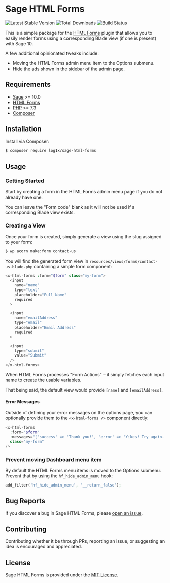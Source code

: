 # Sage HTML Forms

![Latest Stable Version](https://img.shields.io/packagist/v/log1x/sage-html-forms?style=flat-square)
![Total Downloads](https://img.shields.io/packagist/dt/log1x/sage-html-forms?style=flat-square)
![Build Status](https://img.shields.io/github/actions/workflow/status/log1x/sage-html-forms/main.yml?branch=master&style=flat-square)

This is a simple package for the [HTML Forms](https://wordpress.org/plugins/html-forms/) plugin that allows you to easily render forms using a corresponding Blade view (if one is present) with Sage 10.

A few additional opinionated tweaks include:

- Moving the HTML Forms admin menu item to the Options submenu.
- Hide the ads shown in the sidebar of the admin page.

## Requirements

- [Sage](https://github.com/roots/sage) >= 10.0
- [HTML Forms](https://wordpress.org/plugins/html-forms/)
- [PHP](https://secure.php.net/manual/en/install.php) >= 7.3
- [Composer](https://getcomposer.org/download/)

## Installation

Install via Composer:

```bash
$ composer require log1x/sage-html-forms
```

## Usage

### Getting Started

Start by creating a form in the HTML Forms admin menu page if you do not already have one.

You can leave the "Form code" blank as it will not be used if a corresponding Blade view exists.

### Creating a View

Once your form is created, simply generate a view using the slug assigned to your form:

```bash
$ wp acorn make:form contact-us
```

You will find the generated form view in `resources/views/forms/contact-us.blade.php` containing a simple form component:

```php
<x-html-forms :form="$form" class="my-form">
  <input
    name="name"
    type="text"
    placeholder="Full Name"
    required
  >

  <input
    name="emailAddress"
    type="email"
    placeholder="Email Address"
    required
  >

  <input
    type="submit"
    value="Submit"
  />
</x-html-forms>
```

When HTML Forms processes "Form Actions" – it simply fetches each input name to create the usable variables.

That being said, the default view would provide `[name]` and `[emailAddress]`.

#### Error Messages

Outside of defining your error messages on the options page, you can optionally provide them to the `<x-html-forms />` component directly:

```php
<x-html-forms
  :form="$form"
  :messages="['success' => 'Thank you!', 'error' => 'Yikes! Try again.']"
  class="my-form"
/>
```

### Prevent moving Dashboard menu item

By default the HTML Forms menu items is moved to the Options submenu. Prevent that by using the `hf_hide_admin_menu` hook:

```php
add_filter('hf_hide_admin_menu', '__return_false');
```

## Bug Reports

If you discover a bug in Sage HTML Forms, please [open an issue](https://github.com/log1x/sage-html-forms/issues).

## Contributing

Contributing whether it be through PRs, reporting an issue, or suggesting an idea is encouraged and appreciated.

## License

Sage HTML Forms is provided under the [MIT License](https://github.com/log1x/sage-html-forms/blob/master/LICENSE.md).
